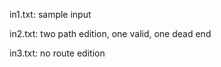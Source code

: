 in1.txt: sample input

in2.txt: two path edition, one valid, one dead end

in3.txt: no route edition
